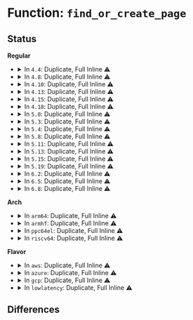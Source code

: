 # Function: <code>find_or_create_page</code>

## Status
<b>Regular</b>
<ul>
<li>
<details>
<summary>In <code>4.4</code>: Duplicate, Full Inline ⚠️</summary>

**Collision:** Static Duplication

**Inline:** Full

**Transformation:** False

**Instances:**

```
In fs/splice.c (ffffffff8123ee19)
Location: include/linux/pagemap.h:324
Inline: True
Inline callers:
  - fs/splice.c:__generic_file_splice_read
```
```
In fs/buffer.c (ffffffff81243c64)
Location: include/linux/pagemap.h:324
Inline: True
Inline callers:
  - fs/buffer.c:block_truncate_page
  - fs/buffer.c:nobh_truncate_page
```
```
In fs/aio.c (ffffffff8125ccaa)
Location: include/linux/pagemap.h:324
Inline: True
Inline callers:
  - fs/aio.c:SyS_io_setup
```
```
In fs/dax.c (ffffffff8125e338)
Location: include/linux/pagemap.h:324
Inline: True
Inline callers:
  - fs/dax.c:__dax_fault
```
```
In fs/ext4/inode.c (ffffffff812991a2)
Location: include/linux/pagemap.h:324
Inline: True
Inline callers:
  - fs/ext4/inode.c:ext4_block_zero_page_range
```
```
In fs/ext4/mballoc.c (ffffffff812cf487)
Location: include/linux/pagemap.h:324
Inline: True
Inline callers:
  - fs/ext4/mballoc.c:ext4_mb_init_group
  - fs/ext4/mballoc.c:ext4_mb_init_group
  - fs/ext4/mballoc.c:ext4_mb_load_buddy
  - fs/ext4/mballoc.c:ext4_mb_load_buddy
```
```
In fs/fuse/dev.c (ffffffff8130f5c3)
Location: include/linux/pagemap.h:324
Inline: True
Inline callers:
  - fs/fuse/dev.c:fuse_notify
```
</details>
</li>
<li>
<details>
<summary>In <code>4.8</code>: Duplicate, Full Inline ⚠️</summary>

**Collision:** Static Duplication

**Inline:** Full

**Transformation:** False

**Instances:**

```
In fs/splice.c (ffffffff81266fd1)
Location: include/linux/pagemap.h:296
Inline: True
Inline callers:
  - fs/splice.c:__generic_file_splice_read
```
```
In fs/buffer.c (ffffffff8126e8d3)
Location: include/linux/pagemap.h:296
Inline: True
Inline callers:
  - fs/buffer.c:block_truncate_page
  - fs/buffer.c:nobh_truncate_page
```
```
In fs/aio.c (ffffffff81284d97)
Location: include/linux/pagemap.h:296
Inline: True
Inline callers:
  - fs/aio.c:aio_setup_ring
```
```
In fs/dax.c (ffffffff8128823a)
Location: include/linux/pagemap.h:296
Inline: True
Inline callers:
  - fs/dax.c:dax_fault
```
```
In fs/ext4/inode.c (ffffffff812c6399)
Location: include/linux/pagemap.h:296
Inline: True
Inline callers:
  - fs/ext4/inode.c:ext4_block_zero_page_range
```
```
In fs/ext4/mballoc.c (ffffffff812ff2fc)
Location: include/linux/pagemap.h:296
Inline: True
Inline callers:
  - fs/ext4/mballoc.c:ext4_mb_load_buddy_gfp
  - fs/ext4/mballoc.c:ext4_mb_load_buddy_gfp
  - fs/ext4/mballoc.c:ext4_mb_init_group
  - fs/ext4/mballoc.c:ext4_mb_init_group
```
```
In fs/fuse/dev.c (ffffffff81343e9c)
Location: include/linux/pagemap.h:296
Inline: True
Inline callers:
  - fs/fuse/dev.c:fuse_dev_do_write
```
</details>
</li>
<li>
<details>
<summary>In <code>4.10</code>: Duplicate, Full Inline ⚠️</summary>

**Collision:** Static Duplication

**Inline:** Full

**Transformation:** False

**Instances:**

```
In fs/buffer.c (ffffffff81281af3)
Location: include/linux/pagemap.h:306
Inline: True
Inline callers:
  - fs/buffer.c:block_truncate_page
  - fs/buffer.c:nobh_truncate_page
  - fs/buffer.c:__getblk_gfp
```
```
In fs/aio.c (ffffffff81298fa3)
Location: include/linux/pagemap.h:306
Inline: True
Inline callers:
  - fs/aio.c:aio_setup_ring
```
```
In fs/dax.c (ffffffff8129c616)
Location: include/linux/pagemap.h:306
Inline: True
Inline callers:
  - fs/dax.c:dax_iomap_fault
```
```
In fs/ext4/inode.c (ffffffff812dbbf9)
Location: include/linux/pagemap.h:306
Inline: True
Inline callers:
  - fs/ext4/inode.c:ext4_block_zero_page_range
```
```
In fs/ext4/mballoc.c (ffffffff8131537c)
Location: include/linux/pagemap.h:306
Inline: True
Inline callers:
  - fs/ext4/mballoc.c:ext4_mb_load_buddy_gfp
  - fs/ext4/mballoc.c:ext4_mb_load_buddy_gfp
  - fs/ext4/mballoc.c:ext4_mb_init_group
  - fs/ext4/mballoc.c:ext4_mb_init_group
```
```
In fs/fuse/dev.c (ffffffff81359703)
Location: include/linux/pagemap.h:306
Inline: True
Inline callers:
  - fs/fuse/dev.c:fuse_notify
```
</details>
</li>
<li>
<details>
<summary>In <code>4.13</code>: Duplicate, Full Inline ⚠️</summary>

**Collision:** Static Duplication

**Inline:** Full

**Transformation:** False

**Instances:**

```
In fs/buffer.c (ffffffff8128f2ad)
Location: include/linux/pagemap.h:322
Inline: True
Inline callers:
  - fs/buffer.c:block_truncate_page
  - fs/buffer.c:nobh_truncate_page
  - fs/buffer.c:__getblk_gfp
```
```
In fs/aio.c (ffffffff812a668a)
Location: include/linux/pagemap.h:322
Inline: True
Inline callers:
  - fs/aio.c:aio_setup_ring
```
```
In fs/ext4/inode.c (ffffffff81300488)
Location: include/linux/pagemap.h:322
Inline: True
Inline callers:
  - fs/ext4/inode.c:ext4_block_zero_page_range
```
```
In fs/ext4/mballoc.c (ffffffff8130c8a5)
Location: include/linux/pagemap.h:322
Inline: True
Inline callers:
  - fs/ext4/mballoc.c:ext4_mb_load_buddy_gfp
  - fs/ext4/mballoc.c:ext4_mb_load_buddy_gfp
  - fs/ext4/mballoc.c:ext4_mb_init_group
  - fs/ext4/mballoc.c:ext4_mb_init_group
```
```
In fs/fuse/dev.c (ffffffff8136df31)
Location: include/linux/pagemap.h:322
Inline: True
Inline callers:
  - fs/fuse/dev.c:fuse_notify
```
</details>
</li>
<li>
<details>
<summary>In <code>4.15</code>: Duplicate, Full Inline ⚠️</summary>

**Collision:** Static Duplication

**Inline:** Full

**Transformation:** False

**Instances:**

```
In fs/buffer.c (ffffffff812b1eb3)
Location: include/linux/pagemap.h:319
Inline: True
Inline callers:
  - fs/buffer.c:block_truncate_page
  - fs/buffer.c:nobh_truncate_page
  - fs/buffer.c:__getblk_gfp
```
```
In fs/aio.c (ffffffff812c9bbd)
Location: include/linux/pagemap.h:319
Inline: True
Inline callers:
  - fs/aio.c:aio_setup_ring
```
```
In fs/ext4/inode.c (ffffffff81324cab)
Location: include/linux/pagemap.h:319
Inline: True
Inline callers:
  - fs/ext4/inode.c:ext4_block_zero_page_range
```
```
In fs/ext4/mballoc.c (ffffffff8133146d)
Location: include/linux/pagemap.h:319
Inline: True
Inline callers:
  - fs/ext4/mballoc.c:ext4_mb_load_buddy_gfp
  - fs/ext4/mballoc.c:ext4_mb_load_buddy_gfp
  - fs/ext4/mballoc.c:ext4_mb_init_group
  - fs/ext4/mballoc.c:ext4_mb_init_group
```
```
In fs/fuse/dev.c (ffffffff81392b07)
Location: include/linux/pagemap.h:319
Inline: True
Inline callers:
  - fs/fuse/dev.c:fuse_notify
```
</details>
</li>
<li>
<details>
<summary>In <code>4.18</code>: Duplicate, Full Inline ⚠️</summary>

**Collision:** Static Duplication

**Inline:** Full

**Transformation:** False

**Instances:**

```
In fs/buffer.c (ffffffff812d9e11)
Location: include/linux/pagemap.h:319
Inline: True
Inline callers:
  - fs/buffer.c:block_truncate_page
  - fs/buffer.c:nobh_truncate_page
  - fs/buffer.c:__getblk_gfp
```
```
In fs/aio.c (ffffffff812f2ed9)
Location: include/linux/pagemap.h:319
Inline: True
Inline callers:
  - fs/aio.c:aio_setup_ring
```
```
In fs/ext4/inode.c (ffffffff81352f01)
Location: include/linux/pagemap.h:319
Inline: True
Inline callers:
  - fs/ext4/inode.c:ext4_block_zero_page_range
```
```
In fs/ext4/mballoc.c (ffffffff8135f9f5)
Location: include/linux/pagemap.h:319
Inline: True
Inline callers:
  - fs/ext4/mballoc.c:ext4_mb_load_buddy_gfp
  - fs/ext4/mballoc.c:ext4_mb_load_buddy_gfp
  - fs/ext4/mballoc.c:ext4_mb_init_group
  - fs/ext4/mballoc.c:ext4_mb_init_group
```
```
In fs/fuse/dev.c (ffffffff813c2bc2)
Location: include/linux/pagemap.h:319
Inline: True
Inline callers:
  - fs/fuse/dev.c:fuse_dev_do_write
```
</details>
</li>
<li>
<details>
<summary>In <code>5.0</code>: Duplicate, Full Inline ⚠️</summary>

**Collision:** Static Duplication

**Inline:** Full

**Transformation:** False

**Instances:**

```
In fs/buffer.c (ffffffff812ef2ff)
Location: include/linux/pagemap.h:319
Inline: True
Inline callers:
  - fs/buffer.c:block_truncate_page
  - fs/buffer.c:nobh_truncate_page
  - fs/buffer.c:__getblk_gfp
```
```
In fs/aio.c (ffffffff81307bfc)
Location: include/linux/pagemap.h:319
Inline: True
Inline callers:
  - fs/aio.c:aio_setup_ring
```
```
In fs/ext4/inode.c (ffffffff8136b02e)
Location: include/linux/pagemap.h:319
Inline: True
Inline callers:
  - fs/ext4/inode.c:ext4_block_zero_page_range
```
```
In fs/ext4/mballoc.c (ffffffff81377e82)
Location: include/linux/pagemap.h:319
Inline: True
Inline callers:
  - fs/ext4/mballoc.c:ext4_mb_load_buddy_gfp
  - fs/ext4/mballoc.c:ext4_mb_load_buddy_gfp
  - fs/ext4/mballoc.c:ext4_mb_init_group
  - fs/ext4/mballoc.c:ext4_mb_init_group
```
```
In fs/fuse/dev.c (ffffffff813dc1f1)
Location: include/linux/pagemap.h:319
Inline: True
Inline callers:
  - fs/fuse/dev.c:fuse_dev_do_write
```
```
In fs/fuse/readdir.c (ffffffff813e9ead)
Location: include/linux/pagemap.h:319
Inline: True
Inline callers:
  - fs/fuse/readdir.c:fuse_emit
```
</details>
</li>
<li>
<details>
<summary>In <code>5.3</code>: Duplicate, Full Inline ⚠️</summary>

**Collision:** Static Duplication

**Inline:** Full

**Transformation:** False

**Instances:**

```
In fs/buffer.c (ffffffff81310b4f)
Location: include/linux/pagemap.h:307
Inline: True
Inline callers:
  - fs/buffer.c:block_truncate_page
  - fs/buffer.c:nobh_truncate_page
  - fs/buffer.c:__getblk_gfp
```
```
In fs/aio.c (ffffffff8132c3cb)
Location: include/linux/pagemap.h:307
Inline: True
Inline callers:
  - fs/aio.c:aio_setup_ring
```
```
In fs/ext4/inode.c (ffffffff81394543)
Location: include/linux/pagemap.h:307
Inline: True
Inline callers:
  - fs/ext4/inode.c:__ext4_block_zero_page_range
```
```
In fs/ext4/mballoc.c (ffffffff813a1319)
Location: include/linux/pagemap.h:307
Inline: True
Inline callers:
  - fs/ext4/mballoc.c:ext4_mb_load_buddy_gfp
  - fs/ext4/mballoc.c:ext4_mb_load_buddy_gfp
  - fs/ext4/mballoc.c:ext4_mb_init_group
  - fs/ext4/mballoc.c:ext4_mb_init_group
```
```
In fs/fuse/dev.c (ffffffff8140701b)
Location: include/linux/pagemap.h:307
Inline: True
Inline callers:
  - fs/fuse/dev.c:fuse_notify
```
```
In fs/fuse/readdir.c (ffffffff81416034)
Location: include/linux/pagemap.h:307
Inline: True
Inline callers:
  - fs/fuse/readdir.c:fuse_emit
```
</details>
</li>
<li>
<details>
<summary>In <code>5.4</code>: Duplicate, Full Inline ⚠️</summary>

**Collision:** Static Duplication

**Inline:** Full

**Transformation:** False

**Instances:**

```
In fs/buffer.c (ffffffff81323b2f)
Location: include/linux/pagemap.h:307
Inline: True
Inline callers:
  - fs/buffer.c:block_truncate_page
  - fs/buffer.c:nobh_truncate_page
  - fs/buffer.c:__getblk_gfp
```
```
In fs/aio.c (ffffffff8133f21b)
Location: include/linux/pagemap.h:307
Inline: True
Inline callers:
  - fs/aio.c:aio_setup_ring
```
```
In fs/ext4/inode.c (ffffffff813acec3)
Location: include/linux/pagemap.h:307
Inline: True
Inline callers:
  - fs/ext4/inode.c:__ext4_block_zero_page_range
```
```
In fs/ext4/mballoc.c (ffffffff813ba19c)
Location: include/linux/pagemap.h:307
Inline: True
Inline callers:
  - fs/ext4/mballoc.c:ext4_mb_load_buddy_gfp
  - fs/ext4/mballoc.c:ext4_mb_load_buddy_gfp
  - fs/ext4/mballoc.c:ext4_mb_init_group
  - fs/ext4/mballoc.c:ext4_mb_init_group
```
```
In fs/fuse/dev.c (ffffffff81421dfb)
Location: include/linux/pagemap.h:307
Inline: True
Inline callers:
  - fs/fuse/dev.c:fuse_notify
```
```
In fs/fuse/readdir.c (ffffffff8142ff18)
Location: include/linux/pagemap.h:307
Inline: True
Inline callers:
  - fs/fuse/readdir.c:fuse_emit
```
</details>
</li>
<li>
<details>
<summary>In <code>5.8</code>: Duplicate, Full Inline ⚠️</summary>

**Collision:** Static Duplication

**Inline:** Full

**Transformation:** False

**Instances:**

```
In fs/buffer.c (ffffffff8135d1e2)
Location: include/linux/pagemap.h:345
Inline: True
Inline callers:
  - fs/buffer.c:block_truncate_page
  - fs/buffer.c:nobh_truncate_page
  - fs/buffer.c:grow_dev_page
```
```
In fs/aio.c (ffffffff8137782b)
Location: include/linux/pagemap.h:345
Inline: True
Inline callers:
  - fs/aio.c:aio_setup_ring
```
```
In fs/ext4/inode.c (ffffffff813f9132)
Location: include/linux/pagemap.h:345
Inline: True
Inline callers:
  - fs/ext4/inode.c:__ext4_block_zero_page_range
```
```
In fs/ext4/mballoc.c (ffffffff81405df2)
Location: include/linux/pagemap.h:345
Inline: True
Inline callers:
  - fs/ext4/mballoc.c:ext4_mb_load_buddy_gfp
  - fs/ext4/mballoc.c:ext4_mb_load_buddy_gfp
  - fs/ext4/mballoc.c:ext4_mb_get_buddy_page_lock
  - fs/ext4/mballoc.c:ext4_mb_get_buddy_page_lock
```
```
In fs/fuse/dev.c (ffffffff81470da5)
Location: include/linux/pagemap.h:345
Inline: True
Inline callers:
  - fs/fuse/dev.c:fuse_notify_store
```
```
In fs/fuse/readdir.c (ffffffff8147fd45)
Location: include/linux/pagemap.h:345
Inline: True
Inline callers:
  - fs/fuse/readdir.c:fuse_add_dirent_to_cache
```
</details>
</li>
<li>
<details>
<summary>In <code>5.11</code>: Duplicate, Full Inline ⚠️</summary>

**Collision:** Static Duplication

**Inline:** Full

**Transformation:** False

**Instances:**

```
In fs/buffer.c (ffffffff8136a6d2)
Location: include/linux/pagemap.h:401
Inline: True
Inline callers:
  - fs/buffer.c:block_truncate_page
  - fs/buffer.c:nobh_truncate_page
  - fs/buffer.c:grow_dev_page
```
```
In fs/aio.c (ffffffff81385188)
Location: include/linux/pagemap.h:401
Inline: True
Inline callers:
  - fs/aio.c:aio_setup_ring
```
```
In fs/ext4/inode.c (ffffffff8140b7e5)
Location: include/linux/pagemap.h:401
Inline: True
Inline callers:
  - fs/ext4/inode.c:__ext4_block_zero_page_range
```
```
In fs/ext4/mballoc.c (ffffffff814190a1)
Location: include/linux/pagemap.h:401
Inline: True
Inline callers:
  - fs/ext4/mballoc.c:ext4_mb_load_buddy_gfp
  - fs/ext4/mballoc.c:ext4_mb_load_buddy_gfp
  - fs/ext4/mballoc.c:ext4_mb_get_buddy_page_lock
  - fs/ext4/mballoc.c:ext4_mb_get_buddy_page_lock
```
```
In fs/fuse/dev.c (ffffffff8148b668)
Location: include/linux/pagemap.h:401
Inline: True
Inline callers:
  - fs/fuse/dev.c:fuse_notify_store
```
```
In fs/fuse/readdir.c (ffffffff8149b425)
Location: include/linux/pagemap.h:401
Inline: True
Inline callers:
  - fs/fuse/readdir.c:fuse_add_dirent_to_cache
```
</details>
</li>
<li>
<details>
<summary>In <code>5.13</code>: Duplicate, Full Inline ⚠️</summary>

**Collision:** Static Duplication

**Inline:** Full

**Transformation:** False

**Instances:**

```
In fs/buffer.c (ffffffff81371239)
Location: include/linux/pagemap.h:417
Inline: True
Inline callers:
  - fs/buffer.c:block_truncate_page
  - fs/buffer.c:nobh_truncate_page
  - fs/buffer.c:grow_dev_page
```
```
In fs/aio.c (ffffffff8138bf38)
Location: include/linux/pagemap.h:417
Inline: True
Inline callers:
  - fs/aio.c:aio_setup_ring
```
```
In fs/ext4/inode.c (ffffffff81411995)
Location: include/linux/pagemap.h:417
Inline: True
Inline callers:
  - fs/ext4/inode.c:__ext4_block_zero_page_range
```
```
In fs/ext4/mballoc.c (ffffffff8141f932)
Location: include/linux/pagemap.h:417
Inline: True
Inline callers:
  - fs/ext4/mballoc.c:ext4_mb_load_buddy_gfp
  - fs/ext4/mballoc.c:ext4_mb_load_buddy_gfp
  - fs/ext4/mballoc.c:ext4_mb_init_group
  - fs/ext4/mballoc.c:ext4_mb_init_group
```
```
In fs/fuse/dev.c (ffffffff8149063b)
Location: include/linux/pagemap.h:417
Inline: True
Inline callers:
  - fs/fuse/dev.c:fuse_notify_store
```
```
In fs/fuse/readdir.c (ffffffff814a0635)
Location: include/linux/pagemap.h:417
Inline: True
Inline callers:
  - fs/fuse/readdir.c:fuse_add_dirent_to_cache
```
</details>
</li>
<li>
<details>
<summary>In <code>5.15</code>: Duplicate, Full Inline ⚠️</summary>

**Collision:** Static Duplication

**Inline:** Full

**Transformation:** False

**Instances:**

```
In fs/buffer.c (ffffffff813bfb54)
Location: include/linux/pagemap.h:417
Inline: True
Inline callers:
  - fs/buffer.c:block_truncate_page
  - fs/buffer.c:nobh_truncate_page
  - fs/buffer.c:grow_dev_page
```
```
In fs/aio.c (ffffffff813d94eb)
Location: include/linux/pagemap.h:417
Inline: True
Inline callers:
  - fs/aio.c:aio_setup_ring
```
```
In fs/ext4/inode.c (ffffffff81464845)
Location: include/linux/pagemap.h:417
Inline: True
Inline callers:
  - fs/ext4/inode.c:__ext4_block_zero_page_range
```
```
In fs/ext4/mballoc.c (ffffffff81473028)
Location: include/linux/pagemap.h:417
Inline: True
Inline callers:
  - fs/ext4/mballoc.c:ext4_mb_load_buddy_gfp
  - fs/ext4/mballoc.c:ext4_mb_load_buddy_gfp
  - fs/ext4/mballoc.c:ext4_mb_init_group
  - fs/ext4/mballoc.c:ext4_mb_init_group
```
```
In fs/fuse/dev.c (ffffffff814e80cb)
Location: include/linux/pagemap.h:417
Inline: True
Inline callers:
  - fs/fuse/dev.c:fuse_notify_store
```
```
In fs/fuse/readdir.c (ffffffff814f8503)
Location: include/linux/pagemap.h:417
Inline: True
Inline callers:
  - fs/fuse/readdir.c:fuse_add_dirent_to_cache
```
</details>
</li>
<li>
<details>
<summary>In <code>5.19</code>: Duplicate, Full Inline ⚠️</summary>

**Collision:** Static Duplication

**Inline:** Full

**Transformation:** False

**Instances:**

```
In fs/buffer.c (ffffffff814467e5)
Location: include/linux/pagemap.h:612
Inline: True
Inline callers:
  - fs/buffer.c:block_truncate_page
  - fs/buffer.c:grow_dev_page
```
```
In fs/aio.c (ffffffff814635b8)
Location: include/linux/pagemap.h:612
Inline: True
Inline callers:
  - fs/aio.c:aio_setup_ring
```
```
In fs/ext4/inode.c (ffffffff814e3e5d)
Location: include/linux/pagemap.h:612
Inline: True
Inline callers:
  - fs/ext4/inode.c:__ext4_block_zero_page_range
```
```
In fs/ext4/mballoc.c (ffffffff814f4355)
Location: include/linux/pagemap.h:612
Inline: True
Inline callers:
  - fs/ext4/mballoc.c:ext4_mb_load_buddy_gfp
  - fs/ext4/mballoc.c:ext4_mb_load_buddy_gfp
  - fs/ext4/mballoc.c:ext4_mb_init_group
  - fs/ext4/mballoc.c:ext4_mb_init_group
```
```
In fs/fuse/dev.c (ffffffff815770a0)
Location: include/linux/pagemap.h:612
Inline: True
Inline callers:
  - fs/fuse/dev.c:fuse_notify_store
```
```
In fs/fuse/readdir.c (ffffffff815889b3)
Location: include/linux/pagemap.h:612
Inline: True
Inline callers:
  - fs/fuse/readdir.c:fuse_add_dirent_to_cache
```
</details>
</li>
<li>
<details>
<summary>In <code>6.2</code>: Duplicate, Full Inline ⚠️</summary>

**Collision:** Static Duplication

**Inline:** Full

**Transformation:** False

**Instances:**

```
In fs/buffer.c (ffffffff814d58f5)
Location: include/linux/pagemap.h:609
Inline: True
Inline callers:
  - fs/buffer.c:block_truncate_page
  - fs/buffer.c:grow_dev_page
```
```
In fs/aio.c (ffffffff814f26a8)
Location: include/linux/pagemap.h:609
Inline: True
Inline callers:
  - fs/aio.c:aio_setup_ring
```
```
In fs/ext4/inode.c (ffffffff8157d38d)
Location: include/linux/pagemap.h:609
Inline: True
Inline callers:
  - fs/ext4/inode.c:__ext4_block_zero_page_range
```
```
In fs/ext4/mballoc.c (ffffffff8158e826)
Location: include/linux/pagemap.h:609
Inline: True
Inline callers:
  - fs/ext4/mballoc.c:ext4_mb_load_buddy_gfp
  - fs/ext4/mballoc.c:ext4_mb_load_buddy_gfp
  - fs/ext4/mballoc.c:ext4_mb_init_group
  - fs/ext4/mballoc.c:ext4_mb_init_group
```
```
In fs/fuse/dev.c (ffffffff8161b780)
Location: include/linux/pagemap.h:609
Inline: True
Inline callers:
  - fs/fuse/dev.c:fuse_notify_store
```
```
In fs/fuse/readdir.c (ffffffff8162ee73)
Location: include/linux/pagemap.h:609
Inline: True
Inline callers:
  - fs/fuse/readdir.c:fuse_add_dirent_to_cache
```
</details>
</li>
<li>
<details>
<summary>In <code>6.5</code>: Duplicate, Full Inline ⚠️</summary>

**Collision:** Static Duplication

**Inline:** Full

**Transformation:** False

**Instances:**

```
In fs/aio.c (ffffffff815292de)
Location: include/linux/pagemap.h:636
Inline: True
Inline callers:
  - fs/aio.c:aio_setup_ring
```
```
In fs/ext4/mballoc.c (ffffffff815c5196)
Location: include/linux/pagemap.h:636
Inline: True
Inline callers:
  - fs/ext4/mballoc.c:ext4_mb_load_buddy_gfp
  - fs/ext4/mballoc.c:ext4_mb_load_buddy_gfp
  - fs/ext4/mballoc.c:ext4_mb_init_group
  - fs/ext4/mballoc.c:ext4_mb_init_group
```
```
In fs/fuse/dev.c (ffffffff816538f0)
Location: include/linux/pagemap.h:636
Inline: True
Inline callers:
  - fs/fuse/dev.c:fuse_notify_store
```
```
In fs/fuse/readdir.c (ffffffff816670d6)
Location: include/linux/pagemap.h:636
Inline: True
Inline callers:
  - fs/fuse/readdir.c:fuse_add_dirent_to_cache
```
</details>
</li>
<li>
<details>
<summary>In <code>6.8</code>: Duplicate, Full Inline ⚠️</summary>

**Collision:** Static Duplication

**Inline:** Full

**Transformation:** False

**Instances:**

```
In fs/aio.c (ffffffff8155e1ae)
Location: include/linux/pagemap.h:754
Inline: True
Inline callers:
  - fs/aio.c:aio_setup_ring
```
```
In fs/ext4/mballoc.c (ffffffff815fd416)
Location: include/linux/pagemap.h:754
Inline: True
Inline callers:
  - fs/ext4/mballoc.c:ext4_mb_load_buddy_gfp
  - fs/ext4/mballoc.c:ext4_mb_load_buddy_gfp
  - fs/ext4/mballoc.c:ext4_mb_init_group
  - fs/ext4/mballoc.c:ext4_mb_init_group
```
```
In fs/fuse/dev.c (ffffffff8168cf00)
Location: include/linux/pagemap.h:754
Inline: True
Inline callers:
  - fs/fuse/dev.c:fuse_notify_store
```
```
In fs/fuse/readdir.c (ffffffff816a1426)
Location: include/linux/pagemap.h:754
Inline: True
Inline callers:
  - fs/fuse/readdir.c:fuse_add_dirent_to_cache
```
</details>
</li>
</ul>
<b>Arch</b>
<ul>
<li>
<details>
<summary>In <code>arm64</code>: Duplicate, Full Inline ⚠️</summary>

**Collision:** Static Duplication

**Inline:** Full

**Transformation:** False

**Instances:**

```
In fs/buffer.c (ffff8000103dcea4)
Location: include/linux/pagemap.h:307
Inline: True
Inline callers:
  - fs/buffer.c:block_truncate_page
  - fs/buffer.c:nobh_truncate_page
  - fs/buffer.c:__getblk_gfp
```
```
In fs/aio.c (ffff8000103fb1e4)
Location: include/linux/pagemap.h:307
Inline: True
Inline callers:
  - fs/aio.c:aio_setup_ring
```
```
In fs/ext4/inode.c (ffff800010481660)
Location: include/linux/pagemap.h:307
Inline: True
Inline callers:
  - fs/ext4/inode.c:__ext4_block_zero_page_range
```
```
In fs/ext4/mballoc.c (ffff8000104909d8)
Location: include/linux/pagemap.h:307
Inline: True
Inline callers:
  - fs/ext4/mballoc.c:ext4_mb_load_buddy_gfp
  - fs/ext4/mballoc.c:ext4_mb_load_buddy_gfp
  - fs/ext4/mballoc.c:ext4_mb_init_group
  - fs/ext4/mballoc.c:ext4_mb_init_group
```
```
In fs/fuse/dev.c (ffff800010504b58)
Location: include/linux/pagemap.h:307
Inline: True
Inline callers:
  - fs/fuse/dev.c:fuse_notify
```
```
In fs/fuse/readdir.c (ffff8000105147dc)
Location: include/linux/pagemap.h:307
Inline: True
Inline callers:
  - fs/fuse/readdir.c:fuse_emit
```
</details>
</li>
<li>
<details>
<summary>In <code>armhf</code>: Duplicate, Full Inline ⚠️</summary>

**Collision:** Static Duplication

**Inline:** Full

**Transformation:** False

**Instances:**

```
In fs/buffer.c (c05b63a0)
Location: include/linux/pagemap.h:307
Inline: True
Inline callers:
  - fs/buffer.c:block_truncate_page
  - fs/buffer.c:nobh_truncate_page
  - fs/buffer.c:__getblk_slow
```
```
In fs/aio.c (c05d0540)
Location: include/linux/pagemap.h:307
Inline: True
Inline callers:
  - fs/aio.c:aio_setup_ring
```
```
In fs/ext4/inode.c (c0642808)
Location: include/linux/pagemap.h:307
Inline: True
Inline callers:
  - fs/ext4/inode.c:__ext4_block_zero_page_range
```
```
In fs/ext4/mballoc.c (c0651b3c)
Location: include/linux/pagemap.h:307
Inline: True
Inline callers:
  - fs/ext4/mballoc.c:ext4_mb_load_buddy_gfp
  - fs/ext4/mballoc.c:ext4_mb_load_buddy_gfp
  - fs/ext4/mballoc.c:ext4_mb_init_group
  - fs/ext4/mballoc.c:ext4_mb_init_group
```
```
In fs/fuse/dev.c (c06c1280)
Location: include/linux/pagemap.h:307
Inline: True
Inline callers:
  - fs/fuse/dev.c:fuse_notify
```
```
In fs/fuse/readdir.c (c06cf560)
Location: include/linux/pagemap.h:307
Inline: True
Inline callers:
  - fs/fuse/readdir.c:fuse_emit
```
</details>
</li>
<li>
<details>
<summary>In <code>ppc64el</code>: Duplicate, Full Inline ⚠️</summary>

**Collision:** Static Duplication

**Inline:** Full

**Transformation:** False

**Instances:**

```
In fs/buffer.c (c0000000004e2548)
Location: include/linux/pagemap.h:307
Inline: True
Inline callers:
  - fs/buffer.c:block_truncate_page
  - fs/buffer.c:nobh_truncate_page
  - fs/buffer.c:__getblk_gfp
```
```
In fs/aio.c (c000000000508118)
Location: include/linux/pagemap.h:307
Inline: True
Inline callers:
  - fs/aio.c:aio_setup_ring
```
```
In fs/ext4/inode.c (c0000000005a5d20)
Location: include/linux/pagemap.h:307
Inline: True
Inline callers:
  - fs/ext4/inode.c:__ext4_block_zero_page_range
```
```
In fs/ext4/mballoc.c (c0000000005b8100)
Location: include/linux/pagemap.h:307
Inline: True
Inline callers:
  - fs/ext4/mballoc.c:ext4_mb_load_buddy_gfp
  - fs/ext4/mballoc.c:ext4_mb_load_buddy_gfp
  - fs/ext4/mballoc.c:ext4_mb_init_group
  - fs/ext4/mballoc.c:ext4_mb_init_group
```
```
In fs/fuse/dev.c (c000000000649d80)
Location: include/linux/pagemap.h:307
Inline: True
Inline callers:
  - fs/fuse/dev.c:fuse_notify
```
```
In fs/fuse/readdir.c (c00000000065ce30)
Location: include/linux/pagemap.h:307
Inline: True
Inline callers:
  - fs/fuse/readdir.c:fuse_emit
```
</details>
</li>
<li>
<details>
<summary>In <code>riscv64</code>: Duplicate, Full Inline ⚠️</summary>

**Collision:** Static Duplication

**Inline:** Full

**Transformation:** False

**Instances:**

```
In fs/buffer.c (ffffffe00029507a)
Location: include/linux/pagemap.h:307
Inline: True
Inline callers:
  - fs/buffer.c:block_truncate_page
  - fs/buffer.c:nobh_truncate_page
  - fs/buffer.c:__getblk_gfp
```
```
In fs/aio.c (ffffffe0002aaa9c)
Location: include/linux/pagemap.h:307
Inline: True
Inline callers:
  - fs/aio.c:aio_setup_ring
```
```
In fs/ext4/inode.c (ffffffe00030a2ca)
Location: include/linux/pagemap.h:307
Inline: True
Inline callers:
  - fs/ext4/inode.c:__ext4_block_zero_page_range
```
```
In fs/ext4/mballoc.c (ffffffe0003158fc)
Location: include/linux/pagemap.h:307
Inline: True
Inline callers:
  - fs/ext4/mballoc.c:ext4_mb_load_buddy_gfp
  - fs/ext4/mballoc.c:ext4_mb_load_buddy_gfp
  - fs/ext4/mballoc.c:ext4_mb_init_group
  - fs/ext4/mballoc.c:ext4_mb_init_group
```
```
In fs/fuse/dev.c (ffffffe0003716d4)
Location: include/linux/pagemap.h:307
Inline: True
Inline callers:
  - fs/fuse/dev.c:fuse_notify
```
```
In fs/fuse/readdir.c (ffffffe00037e400)
Location: include/linux/pagemap.h:307
Inline: True
Inline callers:
  - fs/fuse/readdir.c:fuse_emit
```
</details>
</li>
</ul>
<b>Flavor</b>
<ul>
<li>
<details>
<summary>In <code>aws</code>: Duplicate, Full Inline ⚠️</summary>

**Collision:** Static Duplication

**Inline:** Full

**Transformation:** False

**Instances:**

```
In fs/buffer.c (ffffffff8131c10f)
Location: include/linux/pagemap.h:307
Inline: True
Inline callers:
  - fs/buffer.c:block_truncate_page
  - fs/buffer.c:nobh_truncate_page
  - fs/buffer.c:__getblk_gfp
```
```
In fs/aio.c (ffffffff813377fb)
Location: include/linux/pagemap.h:307
Inline: True
Inline callers:
  - fs/aio.c:aio_setup_ring
```
```
In fs/ext4/inode.c (ffffffff813a54a3)
Location: include/linux/pagemap.h:307
Inline: True
Inline callers:
  - fs/ext4/inode.c:__ext4_block_zero_page_range
```
```
In fs/ext4/mballoc.c (ffffffff813b277c)
Location: include/linux/pagemap.h:307
Inline: True
Inline callers:
  - fs/ext4/mballoc.c:ext4_mb_load_buddy_gfp
  - fs/ext4/mballoc.c:ext4_mb_load_buddy_gfp
  - fs/ext4/mballoc.c:ext4_mb_init_group
  - fs/ext4/mballoc.c:ext4_mb_init_group
```
```
In fs/fuse/dev.c (ffffffff8141a3db)
Location: include/linux/pagemap.h:307
Inline: True
Inline callers:
  - fs/fuse/dev.c:fuse_notify
```
```
In fs/fuse/readdir.c (ffffffff814284f8)
Location: include/linux/pagemap.h:307
Inline: True
Inline callers:
  - fs/fuse/readdir.c:fuse_emit
```
</details>
</li>
<li>
<details>
<summary>In <code>azure</code>: Duplicate, Full Inline ⚠️</summary>

**Collision:** Static Duplication

**Inline:** Full

**Transformation:** False

**Instances:**

```
In fs/buffer.c (ffffffff8130ccaf)
Location: include/linux/pagemap.h:307
Inline: True
Inline callers:
  - fs/buffer.c:block_truncate_page
  - fs/buffer.c:nobh_truncate_page
  - fs/buffer.c:__getblk_gfp
```
```
In fs/aio.c (ffffffff8132852b)
Location: include/linux/pagemap.h:307
Inline: True
Inline callers:
  - fs/aio.c:aio_setup_ring
```
```
In fs/ext4/inode.c (ffffffff81395f33)
Location: include/linux/pagemap.h:307
Inline: True
Inline callers:
  - fs/ext4/inode.c:__ext4_block_zero_page_range
```
```
In fs/ext4/mballoc.c (ffffffff813a320c)
Location: include/linux/pagemap.h:307
Inline: True
Inline callers:
  - fs/ext4/mballoc.c:ext4_mb_load_buddy_gfp
  - fs/ext4/mballoc.c:ext4_mb_load_buddy_gfp
  - fs/ext4/mballoc.c:ext4_mb_init_group
  - fs/ext4/mballoc.c:ext4_mb_init_group
```
```
In fs/fuse/dev.c (ffffffff8140ae5b)
Location: include/linux/pagemap.h:307
Inline: True
Inline callers:
  - fs/fuse/dev.c:fuse_notify
```
```
In fs/fuse/readdir.c (ffffffff81418f78)
Location: include/linux/pagemap.h:307
Inline: True
Inline callers:
  - fs/fuse/readdir.c:fuse_emit
```
</details>
</li>
<li>
<details>
<summary>In <code>gcp</code>: Duplicate, Full Inline ⚠️</summary>

**Collision:** Static Duplication

**Inline:** Full

**Transformation:** False

**Instances:**

```
In fs/buffer.c (ffffffff81319bdf)
Location: include/linux/pagemap.h:307
Inline: True
Inline callers:
  - fs/buffer.c:block_truncate_page
  - fs/buffer.c:nobh_truncate_page
  - fs/buffer.c:__getblk_gfp
```
```
In fs/aio.c (ffffffff813352cb)
Location: include/linux/pagemap.h:307
Inline: True
Inline callers:
  - fs/aio.c:aio_setup_ring
```
```
In fs/ext4/inode.c (ffffffff813a2d03)
Location: include/linux/pagemap.h:307
Inline: True
Inline callers:
  - fs/ext4/inode.c:__ext4_block_zero_page_range
```
```
In fs/ext4/mballoc.c (ffffffff813affdc)
Location: include/linux/pagemap.h:307
Inline: True
Inline callers:
  - fs/ext4/mballoc.c:ext4_mb_load_buddy_gfp
  - fs/ext4/mballoc.c:ext4_mb_load_buddy_gfp
  - fs/ext4/mballoc.c:ext4_mb_init_group
  - fs/ext4/mballoc.c:ext4_mb_init_group
```
```
In fs/fuse/dev.c (ffffffff8141657b)
Location: include/linux/pagemap.h:307
Inline: True
Inline callers:
  - fs/fuse/dev.c:fuse_notify
```
```
In fs/fuse/readdir.c (ffffffff81424698)
Location: include/linux/pagemap.h:307
Inline: True
Inline callers:
  - fs/fuse/readdir.c:fuse_emit
```
</details>
</li>
<li>
<details>
<summary>In <code>lowlatency</code>: Duplicate, Full Inline ⚠️</summary>

**Collision:** Static Duplication

**Inline:** Full

**Transformation:** False

**Instances:**

```
In fs/buffer.c (ffffffff8132b89f)
Location: include/linux/pagemap.h:307
Inline: True
Inline callers:
  - fs/buffer.c:block_truncate_page
  - fs/buffer.c:nobh_truncate_page
  - fs/buffer.c:__getblk_gfp
```
```
In fs/aio.c (ffffffff813482bb)
Location: include/linux/pagemap.h:307
Inline: True
Inline callers:
  - fs/aio.c:aio_setup_ring
```
```
In fs/ext4/inode.c (ffffffff813b73e3)
Location: include/linux/pagemap.h:307
Inline: True
Inline callers:
  - fs/ext4/inode.c:__ext4_block_zero_page_range
```
```
In fs/ext4/mballoc.c (ffffffff813c4a3b)
Location: include/linux/pagemap.h:307
Inline: True
Inline callers:
  - fs/ext4/mballoc.c:ext4_mb_load_buddy_gfp
  - fs/ext4/mballoc.c:ext4_mb_load_buddy_gfp
  - fs/ext4/mballoc.c:ext4_mb_init_group
  - fs/ext4/mballoc.c:ext4_mb_init_group
```
```
In fs/fuse/dev.c (ffffffff8142d2db)
Location: include/linux/pagemap.h:307
Inline: True
Inline callers:
  - fs/fuse/dev.c:fuse_notify
```
```
In fs/fuse/readdir.c (ffffffff8143b668)
Location: include/linux/pagemap.h:307
Inline: True
Inline callers:
  - fs/fuse/readdir.c:fuse_emit
```
</details>
</li>
</ul>

## Differences

